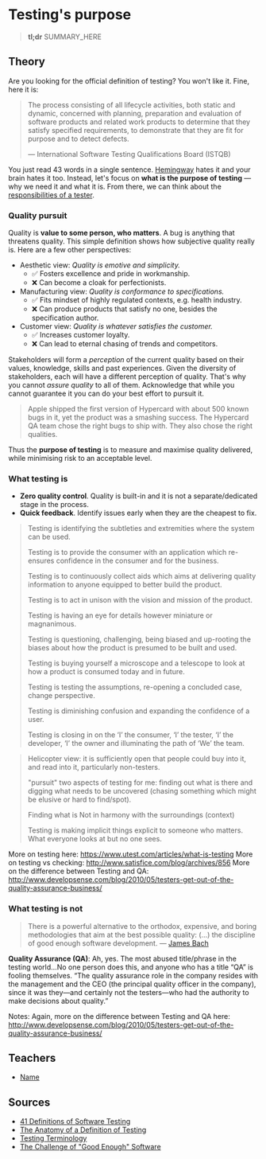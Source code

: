 # Testing's purpose

> **tl;dr** SUMMARY_HERE

## Theory

Are you looking for the official definition of testing? You won't like it. Fine, here it is:

> The process consisting of all lifecycle activities, both static and dynamic, concerned with planning, preparation and evaluation of software products and related work products to determine that they satisfy specified requirements, to demonstrate that they are fit for purpose and to detect defects.
>
> — International Software Testing Qualifications Board (ISTQB)

You just read 43 words in a single sentence. [Hemingway](http://www.hemingwayapp.com/) hates it and your brain hates it too. Instead, let's focus on **what is the purpose of testing** — why we need it and what it is. From there, we can think about the [responsibilities of a tester](/concepts/responsibilities.md).

### Quality pursuit

Quality is **value to some person, who matters**. A bug is anything that threatens quality. This simple definition shows how subjective quality really is. Here are a few other perspectives:

- Aesthetic view: *Quality is emotive and simplicity.*
  - ✅ Fosters excellence and pride in workmanship.
  - ❌ Can become a cloak for perfectionists.
- Manufacturing view: *Quality is conformance to specifications.*
  - ✅ Fits mindset of highly regulated contexts, e.g. health industry.
  - ❌ Can produce products that satisfy no one, besides the specification author.
- Customer view: *Quality is whatever satisfies the customer.*
  - ✅ Increases customer loyalty.
  - ❌ Can lead to eternal chasing of trends and competitors.


Stakeholders will form a *perception* of the current quality based on their values, knowledge, skills and past experiences. Given the diversity of stakeholders, each will have a different perception of quality. That's why you cannot _assure quality_ to all of them. Acknowledge that while you cannot guarantee it you can do your best effort to pursuit it.

> Apple shipped the first version of Hypercard with about 500 known bugs in it, yet the product was a smashing success. The Hypercard QA team chose the right bugs to ship with. They also chose the right qualities.

Thus the **purpose of testing** is to measure and maximise quality delivered, while minimising risk to an acceptable level.

### What testing is

- **Zero quality control**. Quality is built-in and it is not a separate/dedicated stage in the process.
- **Quick feedback**. Identify issues early when they are the cheapest to fix.

> Testing is identifying the subtleties and extremities where the system can be used.
>
> Testing is to provide the consumer with an application which re-ensures confidence in the consumer and for the business.
>
> Testing is to continuously collect aids which aims at delivering quality information to anyone equipped to better build the product.
>
> Testing is to act in unison with the vision and mission of the product.
>
> Testing is having an eye for details however miniature or magnanimous.
>
> Testing is questioning, challenging, being biased and up-rooting the biases about how the product is presumed to be built and used.
>
> Testing is buying yourself a microscope and a telescope to look at how a product is consumed today and in future.
>
> Testing is testing the assumptions, re-opening a concluded case, change perspective.
>
> Testing is diminishing confusion and expanding the confidence of a user.
>
> Testing is closing in on the ‘I’ the consumer, ‘I’ the tester, ‘I’ the developer, ‘I’ the owner and illuminating the path of ‘We’ the team.


>  Helicopter view: it is sufficiently open that people could buy into it, and read into it, particularly non-testers.
>
>  "pursuit" two aspects of testing for me: finding out what is there and digging what needs to be uncovered (chasing something which might be elusive or hard to find/spot).
>
>  Finding what is Not in harmony with the surroundings (context)
>
>  Testing is making implicit things explicit to someone who matters. What everyone looks at but no one sees.



More on testing here: <https://www.utest.com/articles/what-is-testing>
More on testing vs checking: <http://www.satisfice.com/blog/archives/856>
More on the difference between Testing and QA: <http://www.developsense.com/blog/2010/05/testers-get-out-of-the-quality-assurance-business/>

### What testing is not

> There is a powerful alternative to the orthodox, expensive, and boring methodologies that aim at
> the best possible quality: (…) the discipline of good enough software development. — [James Bach](http://www.satisfice.com/articles/gooden2.pdf)

**Quality Assurance (QA)**: Ah, yes. The most abused title/phrase in the testing world…No one person does this, and anyone who has a title “QA” is fooling themselves. “The quality assurance role in the company resides with the management and the CEO (the principal quality officer in the company), since it was they—and certainly not the testers—who had the authority to make decisions about quality.”

Notes: Again, more on the difference between Testing and QA here: <http://www.developsense.com/blog/2010/05/testers-get-out-of-the-quality-assurance-business/>

## Teachers

- [Name](#link)

## Sources

- [41 Definitions of Software Testing](https://chroniclesoftesting.blogspot.pt/2017/11/41-definitions-of-software-testing.html)
- [The Anatomy of a Definition of Testing](https://qahiccupps.blogspot.pt/2016/11/the-anatomy-of-definition-of-testing.html)
- [Testing Terminology](http://pixelgrill.com/testing-terminology/)
- [The Challenge of "Good Enough" Software](http://www.satisfice.com/articles/gooden2.pdf)
